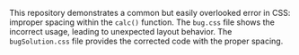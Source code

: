 This repository demonstrates a common but easily overlooked error in CSS: improper spacing within the `calc()` function. The `bug.css` file shows the incorrect usage, leading to unexpected layout behavior. The `bugSolution.css` file provides the corrected code with the proper spacing.